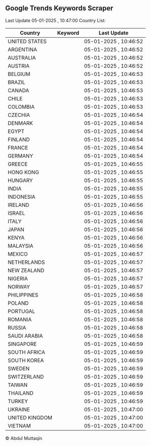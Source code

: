 
## Google Trends Keywords Scraper

Last Update 05-01-2025 , 10:47:00
Country List:

| Country | Keyword | Last Update |
| --- | --- | --- |
| UNITED STATES |  | 05-01-2025 , 10:46:52 |
| ARGENTINA |  | 05-01-2025 , 10:46:52 |
| AUSTRALIA |  | 05-01-2025 , 10:46:52 |
| AUSTRIA |  | 05-01-2025 , 10:46:52 |
| BELGIUM |  | 05-01-2025 , 10:46:53 |
| BRAZIL |  | 05-01-2025 , 10:46:53 |
| CANADA |  | 05-01-2025 , 10:46:53 |
| CHILE |  | 05-01-2025 , 10:46:53 |
| COLOMBIA |  | 05-01-2025 , 10:46:53 |
| CZECHIA |  | 05-01-2025 , 10:46:54 |
| DENMARK |  | 05-01-2025 , 10:46:54 |
| EGYPT |  | 05-01-2025 , 10:46:54 |
| FINLAND |  | 05-01-2025 , 10:46:54 |
| FRANCE |  | 05-01-2025 , 10:46:54 |
| GERMANY |  | 05-01-2025 , 10:46:54 |
| GREECE |  | 05-01-2025 , 10:46:55 |
| HONG KONG |  | 05-01-2025 , 10:46:55 |
| HUNGARY |  | 05-01-2025 , 10:46:55 |
| INDIA |  | 05-01-2025 , 10:46:55 |
| INDONESIA |  | 05-01-2025 , 10:46:55 |
| IRELAND |  | 05-01-2025 , 10:46:56 |
| ISRAEL |  | 05-01-2025 , 10:46:56 |
| ITALY |  | 05-01-2025 , 10:46:56 |
| JAPAN |  | 05-01-2025 , 10:46:56 |
| KENYA |  | 05-01-2025 , 10:46:56 |
| MALAYSIA |  | 05-01-2025 , 10:46:56 |
| MEXICO |  | 05-01-2025 , 10:46:57 |
| NETHERLANDS |  | 05-01-2025 , 10:46:57 |
| NEW ZEALAND |  | 05-01-2025 , 10:46:57 |
| NIGERIA |  | 05-01-2025 , 10:46:57 |
| NORWAY |  | 05-01-2025 , 10:46:57 |
| PHILIPPINES |  | 05-01-2025 , 10:46:58 |
| POLAND |  | 05-01-2025 , 10:46:58 |
| PORTUGAL |  | 05-01-2025 , 10:46:58 |
| ROMANIA |  | 05-01-2025 , 10:46:58 |
| RUSSIA |  | 05-01-2025 , 10:46:58 |
| SAUDI ARABIA |  | 05-01-2025 , 10:46:58 |
| SINGAPORE |  | 05-01-2025 , 10:46:59 |
| SOUTH AFRICA |  | 05-01-2025 , 10:46:59 |
| SOUTH KOREA |  | 05-01-2025 , 10:46:59 |
| SWEDEN |  | 05-01-2025 , 10:46:59 |
| SWITZERLAND |  | 05-01-2025 , 10:46:59 |
| TAIWAN |  | 05-01-2025 , 10:46:59 |
| THAILAND |  | 05-01-2025 , 10:46:59 |
| TURKEY |  | 05-01-2025 , 10:46:59 |
| UKRAINE |  | 05-01-2025 , 10:47:00 |
| UNITED KINGDOM |  | 05-01-2025 , 10:47:00 |
| VIETNAM |  | 05-01-2025 , 10:47:00 |

© Abdul Muttaqin
